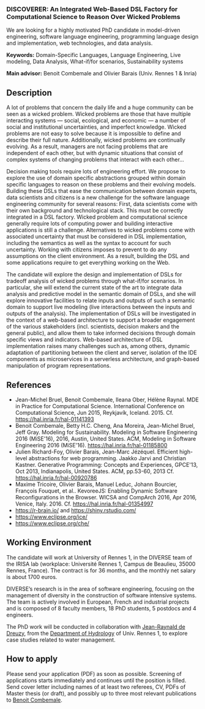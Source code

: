 ### DISCOVERER: An Integrated Web-Based DSL Factory for Computational Science to Reason Over Wicked Problems

We are looking for a highly motivated PhD candidate in model-driven engineering, software language engineering, programming language design and implementation, web technologies, and data analysis.

**Keywords:** Domain-Specific Languages, Language Engineering, Live modeling, Data Analysis, What-if/for scenarios, Sustainability systems

**Main advisor:** Benoit Combemale and Olivier Barais (Univ. Rennes 1 & Inria)

## Description

A lot of problems that concern the daily life and a huge community can be seen as a wicked problem.  Wicked problems are those that have multiple interacting systems — social, ecological, and economic — a number of social and institutional uncertainties, and imperfect knowledge.   Wicked problems are not easy to solve because it is impossible to define and describe their full nature.  Additionally, wicked problems are continually evolving. As a result, managers are not facing problems that are independent of each other, but with dynamic situations that consist of complex systems of changing problems that interact with each other…
 
Decision making tools require lots of engineering effort. We propose to explore the use of domain specific abstractions grouped within domain specific languages to reason on these problems and their evolving models. Building these DSLs that ease the communication between domain experts, data scientists and citizens is a new challenge for the software language engineering community for several reasons: First, data scientists come with their own background and technological stack. This must be correctly integrated in a DSL factory. Wicked problem and computational science generally require lots of computing power and building interactive applications is still a challenge. Alternatives to wicked problems come with associated uncertainty that must be considered in DSL implementation, including the semantics as well as the syntax to account for such uncertainty. Working with citizens imposes to prevent to do any assumptions on the client environment. As a result, building the DSL and some applications require to get everything working on the Web.
 
The candidate will explore the design and implementation of DSLs for tradeoff analysis of wicked problems through what-if/for scenarios. In particular, she will extend the current state of the art to integrate data analysis and predictive model in the semantic domain of DSLs, and she will explore innovative facilities to relate inputs and outputs of such a semantic domain to support live modeling (live interactions between the inputs and outputs of the analysis). The implementation of DSLs will be investigated in the context of a web-based architecture to support a broader engagement of the various stakeholders (incl. scientists, decision makers and the general public), and allow them to take informed decisions through domain specific views and indicators. Web-based architecture of DSL implementation raises many challenges such as, among others, dynamic adaptation of partitioning between the client and server, isolation of the IDE components as microservices in a serverless architecture, and graph-based manipulation of program representations.

## References

* Jean-Michel Bruel, Benoit Combemale, Ileana Ober, Hélène Raynal. MDE in Practice for Computational Science. International Conference on Computational Science, Jun 2015, Reykjavík, Iceland. 2015. Cf. https://hal.inria.fr/hal-01141393
* Benoit Combemale, Betty H.C. Cheng, Ana Moreira, Jean-Michel Bruel, Jeff Gray. Modeling for Sustainability. Modeling in Software Engineering 2016 (MiSE'16), 2016, Austin, United States. ACM, Modeling in Software Engineering 2016 (MiSE'16). https://hal.inria.fr/hal-01185800 
* Julien Richard-Foy, Olivier Barais, Jean-Marc Jézéquel. Efficient high-level abstractions for web programming. Jaakko Jarvi and Christian Kastner. Generative Programming: Concepts and Experiences, GPCE'13, Oct 2013, Indianapolis, United States. ACM, pp.53-60, 2013 Cf. https://hal.inria.fr/hal-00920786
* Maxime Tricoire, Olivier Barais, Manuel Leduc, Johann Bourcier, François Fouquet, et al.. KevoreeJS: Enabling Dynamic Software Reconfigurations in the Browser. WICSA and CompArch 2016, Apr 2016, Venice, Italy. 2016. Cf. https://hal.inria.fr/hal-01354997 
* https://r-brain.io/ and https://shiny.rstudio.com/
* https://www.eclipse.org/ice/
* https://www.eclipse.org/che/

## Working Environment
The candidate will work at University of Rennes 1, in the DIVERSE team of the IRISA lab (workplace: Université Rennes 1, Campus de Beaulieu, 35000 Rennes, France). The contract is for 36 months, and the monthly net salary is about 1700 euros.

DIVERSE’s research is in the area of software engineering, focusing on the management of diversity in the construction of software intensive systems. The team is actively involved in European, French and industrial projects and is composed of 8 faculty members, 18 PhD students, 5 postdocs and 4 engineers.

The PhD work will be conducted in collaboration with [Jean-Raynald de Dreuzy](https://geosciences.univ-rennes1.fr/spip.php?article34), from the [Department of Hydrology](https://geosciences.univ-rennes1.fr/) of Univ. Rennes 1, to explore case studies related to water management.

## How to apply
Please send your application (PDF) as soon as possible. Screening of applications starts immediately and continues until the position is filled. Send cover letter including names of at least two referees, CV, PDFs of Master thesis (or draft), and possibly up to three most relevant publications to [Benoit Combemale](mailto:benoit.combemale@irisa.fr).